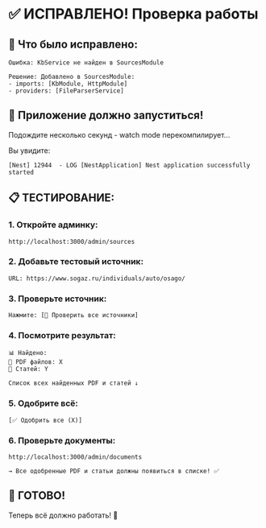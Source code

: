 # ✅ ИСПРАВЛЕНО! Проверка работы

## 🔧 Что было исправлено:
```
Ошибка: KbService не найден в SourcesModule

Решение: Добавлено в SourcesModule:
- imports: [KbModule, HttpModule]
- providers: [FileParserService]
```

## 🚀 Приложение должно запуститься!

Подождите несколько секунд - watch mode перекомпилирует...

Вы увидите:
```
[Nest] 12944  - LOG [NestApplication] Nest application successfully started
```

## 📋 ТЕСТИРОВАНИЕ:

### 1. Откройте админку:
```
http://localhost:3000/admin/sources
```

### 2. Добавьте тестовый источник:
```
URL: https://www.sogaz.ru/individuals/auto/osago/
```

### 3. Проверьте источник:
```
Нажмите: [🔄 Проверить все источники]
```

### 4. Посмотрите результат:
```
📊 Найдено:
📄 PDF файлов: X
📰 Статей: Y

Список всех найденных PDF и статей ↓
```

### 5. Одобрите всё:
```
[✅ Одобрить все (X)]
```

### 6. Проверьте документы:
```
http://localhost:3000/admin/documents

→ Все одобренные PDF и статьи должны появиться в списке! ✅
```

## 🎯 ГОТОВО!

Теперь всё должно работать! 🎉
